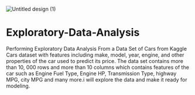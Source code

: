 

![Untitled design (1)](https://user-images.githubusercontent.com/68649622/179774903-4713be94-6589-4b4c-8e58-ee0d2b044103.png)

# Exploratory-Data-Analysis
Performing Exploratory Data Analysis From a Data Set of Cars from Kaggle 
Cars dataset with features including make, model, year, engine, and other properties of the car used to predict its price.
The data set contains more than 10, 000 rows and more than 10 columns which contains features of the car such as Engine Fuel Type, Engine HP, Transmission Type, highway MPG, city MPG and many more.i will explore the data and make it ready for modeling.
